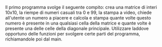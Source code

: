 Il primo programma svolge il seguente compito: crea una matrice di interi 10x10, la riempe di numeri casuali tra 0 e 99, la stampa a video, chiede all'utente un numero a piacere e calcola e stampa quante volte questo numero è presente in una qualsiasi cella della matrice e quante volte è presente una delle celle della diagonale principale. Utilizzare laddove opportuno delle funzioni per svolgere certe parti del programma, richiamandole poi dal main.